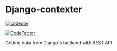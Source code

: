 # Django-contexter

[![codecov](https://codecov.io/gh/TheTS-labs/django_contexter/branch/main/graph/badge.svg?token=L60ABUO4RX)](https://codecov.io/gh/TheTS-labs/django_contexter)

[![CodeFactor](https://www.codefactor.io/repository/github/thets-labs/django_contexter/badge)](https://www.codefactor.io/repository/github/thets-labs/django_contexter)

Getting data from Django's backend with REST API
